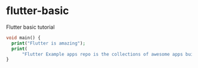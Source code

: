 # flutter-basic
Flutter basic tutorial
```php
void main() {
  print("Flutter is amazing");
  print(
      "Flutter Example apps repo is the collections of awesome apps built with flutter");
}
```
